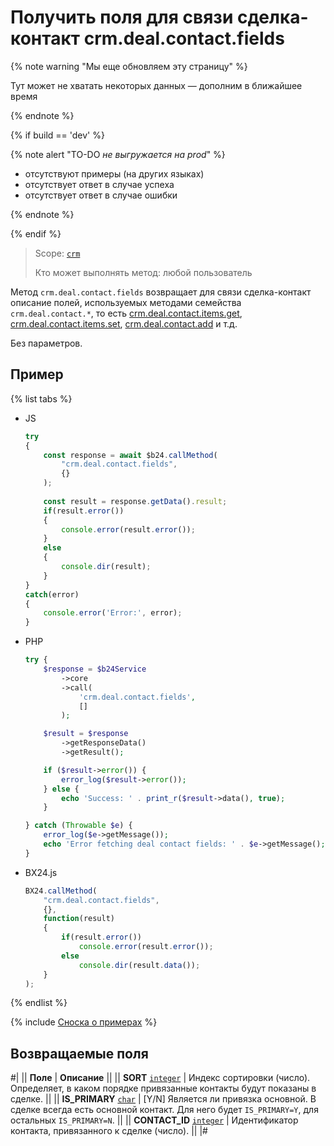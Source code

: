 # Получить поля для связи сделка-контакт crm.deal.contact.fields

{% note warning "Мы еще обновляем эту страницу" %}

Тут может не хватать некоторых данных — дополним в ближайшее время

{% endnote %}

{% if build == 'dev' %}

{% note alert "TO-DO _не выгружается на prod_" %}

- отсутствуют примеры (на других языках)
- отсутствует ответ в случае успеха
- отсутствует ответ в случае ошибки

{% endnote %}

{% endif %}

> Scope: [`crm`](../../../scopes/permissions.md)
>
> Кто может выполнять метод: любой пользователь

Метод `crm.deal.contact.fields` возвращает для связи сделка-контакт описание полей, используемых методами семейства `crm.deal.contact.*`, то есть [crm.deal.contact.items.get](./crm-deal-contact-items-get.md), [crm.deal.contact.items.set](./crm-deal-contact-items-set.md), [crm.deal.contact.add](./crm-deal-contact-add.md) и т.д.

Без параметров.

## Пример

{% list tabs %}

- JS


    ```js
    try
    {
    	const response = await $b24.callMethod(
    		"crm.deal.contact.fields",
    		{}
    	);
    	
    	const result = response.getData().result;
    	if(result.error())
    	{
    		console.error(result.error());
    	}
    	else
    	{
    		console.dir(result);
    	}
    }
    catch(error)
    {
    	console.error('Error:', error);
    }
    ```

- PHP


    ```php
    try {
        $response = $b24Service
            ->core
            ->call(
                'crm.deal.contact.fields',
                []
            );
    
        $result = $response
            ->getResponseData()
            ->getResult();
    
        if ($result->error()) {
            error_log($result->error());
        } else {
            echo 'Success: ' . print_r($result->data(), true);
        }
    
    } catch (Throwable $e) {
        error_log($e->getMessage());
        echo 'Error fetching deal contact fields: ' . $e->getMessage();
    }
    ```

- BX24.js

    ```js
    BX24.callMethod(
        "crm.deal.contact.fields",
        {},
        function(result)
        {
            if(result.error())
                console.error(result.error());
            else
                console.dir(result.data());
        }
    );
    ```

{% endlist %}

{% include [Сноска о примерах](../../../../_includes/examples.md) %}

## Возвращаемые поля

#|
|| **Поле** | **Описание** ||
|| **SORT**
[`integer`](../../../data-types.md) | Индекс сортировки (число). Определяет, в каком порядке привязанные контакты будут показаны в сделке. ||
|| **IS_PRIMARY**
[`char`](../../../data-types.md) | [Y/N] Является ли привязка основной. В сделке всегда есть основной контакт. Для него будет `IS_PRIMARY=Y`, для остальных `IS_PRIMARY=N`. ||
|| **CONTACT_ID**
[`integer`](../../../data-types.md) | Идентификатор контакта, привязанного к сделке (число). ||
|#


